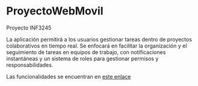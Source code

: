 # ProyectoWebMovil
 Proyecto INF3245

 La aplicación permitirá a los usuarios gestionar tareas dentro de proyectos colaborativos en tiempo real. Se enfocará en facilitar la organización y el seguimiento de tareas en equipos de trabajo, con notificaciones instantáneas y un sistema de roles para gestionar permisos y responsabilidades. 
 
 Las funcionalidades se encuentran en [este enlace](FUNCIONALIDADES.md)
